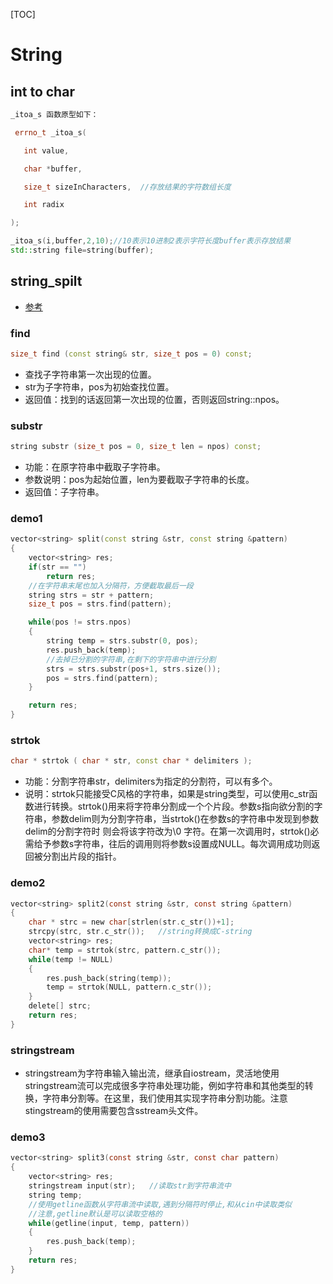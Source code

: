 [TOC]

# String



## int to char

```C++
_itoa_s 函数原型如下：

 errno_t _itoa_s(

   int value,

   char *buffer,

   size_t sizeInCharacters,  //存放结果的字符数组长度

   int radix

);

_itoa_s(i,buffer,2,10);//10表示10进制2表示字符长度buffer表示存放结果
std::string file=string(buffer);
```



## string_spilt

- [参考](https://www.jianshu.com/p/5876a9f49413)

### find

```C++
size_t find (const string& str, size_t pos = 0) const;
```

- 查找子字符串第一次出现的位置。
- str为子字符串，pos为初始查找位置。
- 返回值：找到的话返回第一次出现的位置，否则返回string::npos。



### substr

```C++
string substr (size_t pos = 0, size_t len = npos) const;
```

- 功能：在原字符串中截取子字符串。
- 参数说明：pos为起始位置，len为要截取子字符串的长度。
- 返回值：子字符串。



### demo1

```C++
vector<string> split(const string &str, const string &pattern)
{
    vector<string> res;
    if(str == "")
        return res;
    //在字符串末尾也加入分隔符，方便截取最后一段
    string strs = str + pattern;
    size_t pos = strs.find(pattern);

    while(pos != strs.npos)
    {
        string temp = strs.substr(0, pos);
        res.push_back(temp);
        //去掉已分割的字符串,在剩下的字符串中进行分割
        strs = strs.substr(pos+1, strs.size());
        pos = strs.find(pattern);
    }

    return res;
}
```



### strtok

```C++
char * strtok ( char * str, const char * delimiters );
```

- 功能：分割字符串str，delimiters为指定的分割符，可以有多个。
- 说明：strtok只能接受C风格的字符串，如果是string类型，可以使用c_str函数进行转换。strtok()用来将字符串分割成一个个片段。参数s指向欲分割的字符串，参数delim则为分割字符串，当strtok()在参数s的字符串中发现到参数delim的分割字符时 则会将该字符改为\0 字符。在第一次调用时，strtok()必需给予参数s字符串，往后的调用则将参数s设置成NULL。每次调用成功则返回被分割出片段的指针。

### demo2

```c
vector<string> split2(const string &str, const string &pattern)
{
    char * strc = new char[strlen(str.c_str())+1];
    strcpy(strc, str.c_str());   //string转换成C-string
    vector<string> res;
    char* temp = strtok(strc, pattern.c_str());
    while(temp != NULL)
    {
        res.push_back(string(temp));
        temp = strtok(NULL, pattern.c_str());
    }
    delete[] strc;
    return res;
}
```



### stringstream

- stringstream为字符串输入输出流，继承自iostream，灵活地使用stringstream流可以完成很多字符串处理功能，例如字符串和其他类型的转换，字符串分割等。在这里，我们使用其实现字符串分割功能。注意stingstream的使用需要包含sstream头文件。

### demo3 

```c
vector<string> split3(const string &str, const char pattern)
{
    vector<string> res;
    stringstream input(str);   //读取str到字符串流中
    string temp;
    //使用getline函数从字符串流中读取,遇到分隔符时停止,和从cin中读取类似
    //注意,getline默认是可以读取空格的
    while(getline(input, temp, pattern))
    {
        res.push_back(temp);
    }
    return res;
}
```

